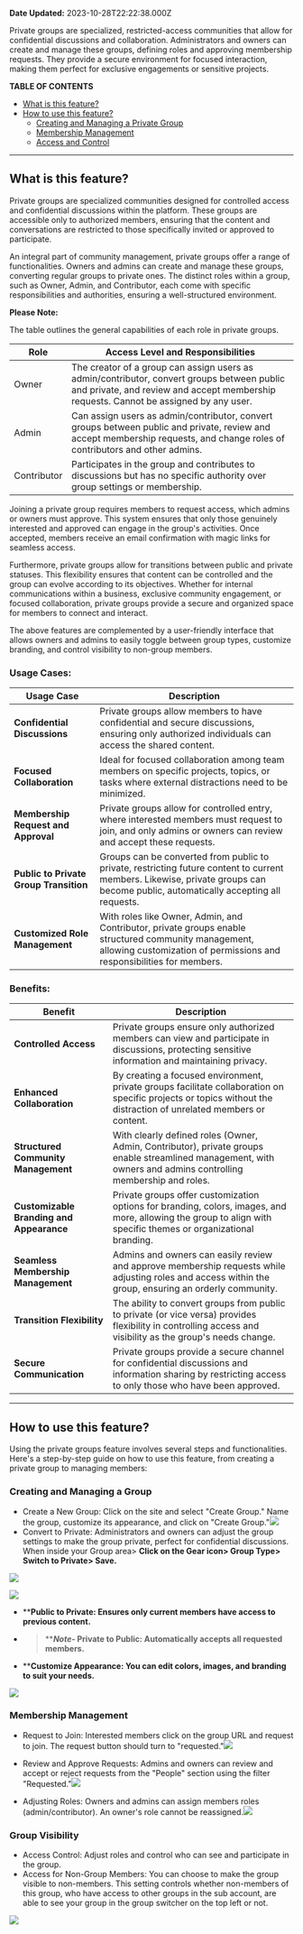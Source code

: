 **Date Updated:** 2023-10-28T22:22:38.000Z

Private groups are specialized, restricted-access communities that allow for confidential discussions and collaboration. Administrators and owners can create and manage these groups, defining roles and approving membership requests. They provide a secure environment for focused interaction, making them perfect for exclusive engagements or sensitive projects.
  
  
**TABLE OF CONTENTS**

* [What is this feature?](#What-is-this-feature?)
* [How to use this feature?](#How-to-use-this-feature?)  
   * [Creating and Managing a Private Group](#Creating-and-Managing-a-Private-Group)  
   * [Membership Management](#Membership-Management)  
   * [Access and Control](#Access-and-Control)

---

## **What is this feature?**

Private groups are specialized communities designed for controlled access and confidential discussions within the platform. These groups are accessible only to authorized members, ensuring that the content and conversations are restricted to those specifically invited or approved to participate.

  
An integral part of community management, private groups offer a range of functionalities. Owners and admins can create and manage these groups, converting regular groups to private ones. The distinct roles within a group, such as Owner, Admin, and Contributor, each come with specific responsibilities and authorities, ensuring a well-structured environment.
  
  
**Please Note:** 

The table outlines the general capabilities of each role in private groups. 

  
| Role        | Access Level and Responsibilities                                                                                                                                                   |
| ----------- | ----------------------------------------------------------------------------------------------------------------------------------------------------------------------------------- |
| Owner       | The creator of a group can assign users as admin/contributor, convert groups between public and private, and review and accept membership requests. Cannot be assigned by any user. |
| Admin       | Can assign users as admin/contributor, convert groups between public and private, review and accept membership requests, and change roles of contributors and other admins.         |
| Contributor | Participates in the group and contributes to discussions but has no specific authority over group settings or membership.                                                           |

Joining a private group requires members to request access, which admins or owners must approve. This system ensures that only those genuinely interested and approved can engage in the group's activities. Once accepted, members receive an email confirmation with magic links for seamless access.

  
Furthermore, private groups allow for transitions between public and private statuses. This flexibility ensures that content can be controlled and the group can evolve according to its objectives. Whether for internal communications within a business, exclusive community engagement, or focused collaboration, private groups provide a secure and organized space for members to connect and interact.

  
The above features are complemented by a user-friendly interface that allows owners and admins to easily toggle between group types, customize branding, and control visibility to non-group members. 
  
  
### **Usage Cases:**

| Usage Case                             | Description                                                                                                                                                                      |
| -------------------------------------- | -------------------------------------------------------------------------------------------------------------------------------------------------------------------------------- |
| **Confidential Discussions**           | Private groups allow members to have confidential and secure discussions, ensuring only authorized individuals can access the shared content.                                    |
| **Focused Collaboration**              | Ideal for focused collaboration among team members on specific projects, topics, or tasks where external distractions need to be minimized.                                      |
| **Membership Request and Approval**    | Private groups allow for controlled entry, where interested members must request to join, and only admins or owners can review and accept these requests.                        |
| **Public to Private Group Transition** | Groups can be converted from public to private, restricting future content to current members. Likewise, private groups can become public, automatically accepting all requests. |
| **Customized Role Management**         | With roles like Owner, Admin, and Contributor, private groups enable structured community management, allowing customization of permissions and responsibilities for members.    |

  
### **Benefits:**

| Benefit                                  | Description                                                                                                                                                        |
| ---------------------------------------- | ------------------------------------------------------------------------------------------------------------------------------------------------------------------ |
| **Controlled Access**                    | Private groups ensure only authorized members can view and participate in discussions, protecting sensitive information and maintaining privacy.                   |
| **Enhanced Collaboration**               | By creating a focused environment, private groups facilitate collaboration on specific projects or topics without the distraction of unrelated members or content. |
| **Structured Community Management**      | With clearly defined roles (Owner, Admin, Contributor), private groups enable streamlined management, with owners and admins controlling membership and roles.     |
| **Customizable Branding and Appearance** | Private groups offer customization options for branding, colors, images, and more, allowing the group to align with specific themes or organizational branding.    |
| **Seamless Membership Management**       | Admins and owners can easily review and approve membership requests while adjusting roles and access within the group, ensuring an orderly community.              |
| **Transition Flexibility**               | The ability to convert groups from public to private (or vice versa) provides flexibility in controlling access and visibility as the group's needs change.        |
| **Secure Communication**                 | Private groups provide a secure channel for confidential discussions and information sharing by restricting access to only those who have been approved.           |

  
---

## **How to use this feature?**

  
Using the private groups feature involves several steps and functionalities. Here's a step-by-step guide on how to use this feature, from creating a private group to managing members:

  
### **Creating and Managing a Group**

* Create a New Group: Click on the site and select "Create Group." Name the group, customize its appearance, and click on "Create Group."![](https://s3.amazonaws.com/cdn.freshdesk.com/data/helpdesk/attachments/production/155005700764/original/yG-nkDU7v_b4Odf6JFMR8ffb6rb0lkb72w.png?1692638007)
* Convert to Private: Administrators and owners can adjust the group settings to make the group private, perfect for confidential discussions. When inside your Group area> **Click on the Gear icon> Group Type> Switch to Private> Save.**  
    
    
**![](https://s3.amazonaws.com/cdn.freshdesk.com/data/helpdesk/attachments/production/155011342995/original/XZWRyGCGofIsGesGSwoWM6fQ_9moEuLSHA.png?1698511886)**

![](https://s3.amazonaws.com/cdn.freshdesk.com/data/helpdesk/attachments/production/155011342958/original/jWyFhXN6zx5jjQx3FnWXJviMEO15DfAYvw.png?1698511726)

  
* ****Public to Private: Ensures only current members have access to previous content.**
* > ****_Note-_ Private to Public: Automatically accepts all requested members.**
* ****Customize Appearance: You can edit colors, images, and branding to suit your needs.**  
    
**![](https://s3.amazonaws.com/cdn.freshdesk.com/data/helpdesk/attachments/production/155005755789/original/afe6DIcamLcLY3z8jGYf7mGRJq84obdo_w.png?1692703634)**

### **Membership Management**

* Request to Join: Interested members click on the group URL and request to join. The request button should turn to "requested."![](https://s3.amazonaws.com/cdn.freshdesk.com/data/helpdesk/attachments/production/155005758515/original/4OTcpRq24sSy5TOm1Ony59srAPhioMHA1Q.png?1692704944)
* Review and Approve Requests: Admins and owners can review and accept or reject requests from the "People" section using the filter "Requested."![](https://s3.amazonaws.com/cdn.freshdesk.com/data/helpdesk/attachments/production/155005759402/original/FKFjw5eJe43Cbf8b12U_8N-B9E_og9gBjQ.png?1692705260)

  
* Adjusting Roles: Owners and admins can assign members roles (admin/contributor). An owner's role cannot be reassigned.![](https://s3.amazonaws.com/cdn.freshdesk.com/data/helpdesk/attachments/production/155005759453/original/JU_PozoPipWT8iGBGf4fvcLwcg9FiFAmow.png?1692705310)

### **Group Visibility**

* Access Control: Adjust roles and control who can see and participate in the group.
* Access for Non-Group Members: You can choose to make the group visible to non-members. This setting controls whether non-members of this group, who have access to other groups in the sub account, are able to see your group in the group switcher on the top left or not.  
    
![](https://s3.amazonaws.com/cdn.freshdesk.com/data/helpdesk/attachments/production/155011343018/original/MEOJK9Z0ZDIgkNzz-KJKjpxc2joqeh6Y9A.png?1698511941)

###   
  
  